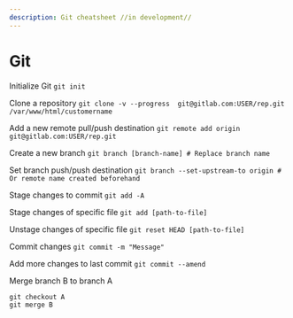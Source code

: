 ```yaml
---
description: Git cheatsheet //in development//
---
```


# Git

Initialize Git
```git init```

Clone a repository
```git clone -v --progress  git@gitlab.com:USER/rep.git /var/www/html/customername```

Add a new remote pull/push destination
```git remote add origin git@gitlab.com:USER/rep.git```

Create a new branch
```git branch [branch-name] # Replace branch name```

Set branch push/push destination
```git branch --set-upstream-to origin # Or remote name created beforehand```

Stage changes to commit
```git add -A```

Stage changes of specific file
```git add [path-to-file]```

Unstage changes of specific file
```git reset HEAD [path-to-file]```

Commit changes
```git commit -m "Message"```

Add more changes to last commit
```git commit --amend```

Merge branch B to branch A
```
git checkout A
git merge B
```

